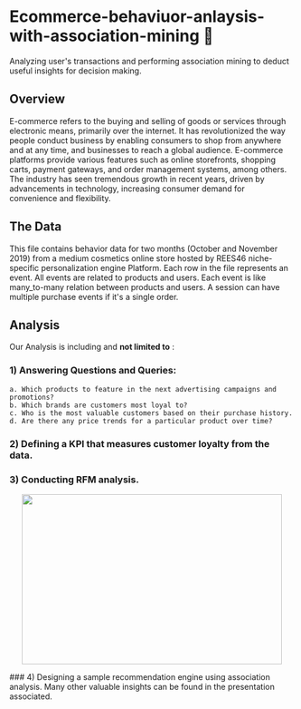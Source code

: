 # Ecommerce-behaviuor-anlaysis-with-association-mining :shopping_cart:
Analyzing user's transactions and performing association mining to deduct useful insights for decision making.

## Overview
E-commerce refers to the buying and selling of goods or services through electronic means, primarily over the internet. It has revolutionized the way people conduct business by enabling consumers to shop from anywhere and at any time, and businesses to reach a global audience. E-commerce platforms provide various features such as online storefronts, shopping carts, payment gateways, and order management systems, among others. The industry has seen tremendous growth in recent years, driven by advancements in technology, increasing consumer demand for convenience and flexibility.

## The Data
This file contains behavior data for two months (October and November 2019) from a medium cosmetics online store hosted by REES46 niche-specific personalization engine Platform. Each row in the file represents an event. All events are related to products and users. Each event is like many_to-many relation between products and users. A session can have multiple purchase events if it's a single order.

## Analysis
Our Analysis is including and **not limited to** :
### 1) Answering Questions and Queries:
    a. Which products to feature in the next advertising campaigns and promotions?
    b. Which brands are customers most loyal to?
    c. Who is the most valuable customers based on their purchase history.
    d. Are there any price trends for a particular product over time?

### 2) Defining a KPI that measures customer loyalty from the data.
### 3) Conducting RFM analysis.
<p align="center">
  <img width="460" height="300" src="[https://picsum.photos/460/300](https://github.com/SalmaAlmasry/Ecommerce-behaviuor-anlaysis-with-association-mining/assets/53153292/b3056b5a-20ae-4638-b5da-2c13dfe5e845)">
</p>
### 4) Designing a sample recommendation engine using association analysis.
Many other valuable insights can be found in the presentation associated.
